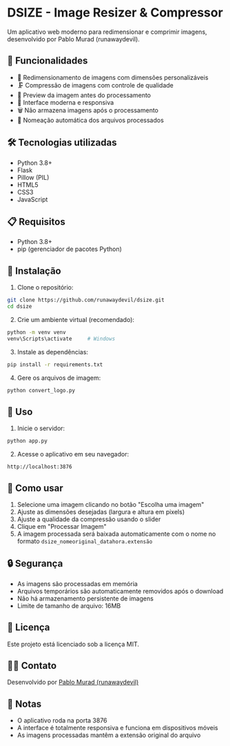 # DSIZE - Image Resizer & Compressor

Um aplicativo web moderno para redimensionar e comprimir imagens, desenvolvido por Pablo Murad (runawaydevil).

## 🚀 Funcionalidades

- 📏 Redimensionamento de imagens com dimensões personalizáveis
- 🗜️ Compressão de imagens com controle de qualidade
- 👀 Preview da imagem antes do processamento
- 🎨 Interface moderna e responsiva
- 🗑️ Não armazena imagens após o processamento
- 📝 Nomeação automática dos arquivos processados

## 🛠️ Tecnologias utilizadas

- Python 3.8+
- Flask
- Pillow (PIL)
- HTML5
- CSS3
- JavaScript

## 📋 Requisitos

- Python 3.8+
- pip (gerenciador de pacotes Python)

## 🔧 Instalação

1. Clone o repositório:
```bash
git clone https://github.com/runawaydevil/dsize.git
cd dsize
```

2. Crie um ambiente virtual (recomendado):
```bash
python -m venv venv
venv\Scripts\activate     # Windows
```

3. Instale as dependências:
```bash
pip install -r requirements.txt
```

4. Gere os arquivos de imagem:
```bash
python convert_logo.py
```

## 🚀 Uso

1. Inicie o servidor:
```bash
python app.py
```

2. Acesse o aplicativo em seu navegador:
```
http://localhost:3876
```

## 📝 Como usar

1. Selecione uma imagem clicando no botão "Escolha uma imagem"
2. Ajuste as dimensões desejadas (largura e altura em pixels)
3. Ajuste a qualidade da compressão usando o slider
4. Clique em "Processar Imagem"
5. A imagem processada será baixada automaticamente com o nome no formato `dsize_nomeoriginal_datahora.extensão`

## 🔒 Segurança

- As imagens são processadas em memória
- Arquivos temporários são automaticamente removidos após o download
- Não há armazenamento persistente de imagens
- Limite de tamanho de arquivo: 16MB

## 📄 Licença

Este projeto está licenciado sob a licença MIT.

## 👨‍💻 Contato

Desenvolvido por [Pablo Murad (runawaydevil)](https://github.com/runawaydevil)

## 📌 Notas

- O aplicativo roda na porta 3876
- A interface é totalmente responsiva e funciona em dispositivos móveis
- As imagens processadas mantêm a extensão original do arquivo 